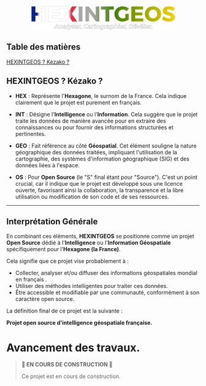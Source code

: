 <p align="center">
  <img src="img/png/logo_degrader.png" alt="Logo du projet">
</p>

## Table des matières
[HEXINTGEOS ? Kézako ?](#hexintgeos--kézako-)  

## HEXINTGEOS ? Kézako ?

* **HEX** : Représente l'**Hexagone**, le surnom de la France. Cela indique clairement que le projet est purement en français.

* **INT** : Désigne l'**Intelligence** ou l'**Information**. Cela suggère que le projet traite les données de manière avancée pour en extraire des connaissances ou pour fournir des informations structurées et pertinentes.

* **GEO** : Fait référence au côté **Géospatial**. Cet élément souligne la nature géographique des données traitées, impliquant l'utilisation de la cartographie, des systèmes d'information géographique (SIG) et des données liées à l'espace.

* **OS** : Pour **Open Source** (le "S" final étant pour "Source"). C'est un point crucial, car il indique que le projet est développé sous une licence ouverte, favorisant ainsi la collaboration, la transparence et la libre utilisation ou modification de son code et de ses ressources.

---

## Interprétation Générale

En combinant ces éléments, **HEXINTGEOS** se positionne comme un projet **Open Source** dédié à l'**Intelligence** ou l'**Information Géospatiale** spécifiquement pour l'**Hexagone (la France)**.

Cela signifie que ce projet vise probablement à :
* Collecter, analyser et/ou diffuser des informations géospatiales mondial en français .
* Utiliser des méthodes intelligentes pour traiter ces données.
* Être accessible et modifiable par une communauté, conformément à son caractère open source.

La définition final de ce projet est la suivante :

**Projet open source d'intelligence géospatiale française.**

# Avancement des travaux.
> **🚧 EN COURS DE CONSTRUCTION 🚧**
> 
> Ce projet est en cours de construction.
